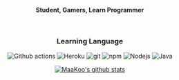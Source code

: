 <p align="center"><b>Student, Gamers, Learn Programmer</b></p>
<br />
<h3 align="center">Learning Language</h3>
<p align="center"><img alt="Github actions" src="https://img.shields.io/badge/-Github_Actions-2088FF?style=flat-square&logo=github-actions&logoColor=white" /> <img alt="Heroku" src="https://img.shields.io/badge/-Heroku-430098?style=flat-square&logo=heroku&logoColor=white" /> <img alt="git" src="https://img.shields.io/badge/-Git-F05032?style=flat-square&logo=git&logoColor=white" /> <img alt="npm" src="https://img.shields.io/badge/-NPM-CB3837?style=flat-square&logo=npm&logoColor=white" /> <img alt="Nodejs" src="https://img.shields.io/badge/-Nodejs-43853d?style=flat-square&logo=Node.js&logoColor=white" /> <img alt="Java" src="https://img.shields.io/badge/-Javascript-f1c40f?style=flat-square&logo=Javascript&logoColor=white" /></p>

<p align="center">
  <a href="https://github.com/MaaKoo-dev">
    <img align="center" alt="MaaKoo's github stats" src="https://github-readme-stats.vercel.app/api?username=MaaKoo-dev&show_icons=true&count_private=true&include_all_commits=true&count_private=true&custom_title=My+GitHub+Stats&theme=tokyonight" />
</a>
</p>
<br/>
